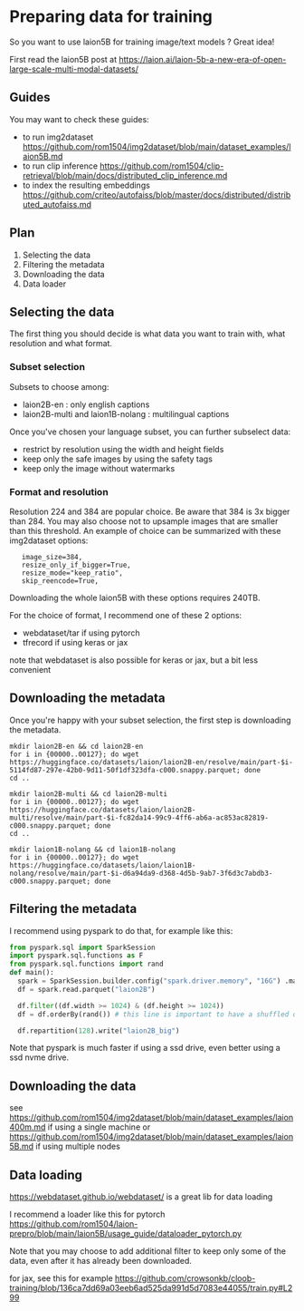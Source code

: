 # Preparing data for training

So you want to use laion5B for training image/text models ? Great idea!

First read the laion5B post at https://laion.ai/laion-5b-a-new-era-of-open-large-scale-multi-modal-datasets/


## Guides

You may want to check these guides:
* to run img2dataset https://github.com/rom1504/img2dataset/blob/main/dataset_examples/laion5B.md
* to run clip inference https://github.com/rom1504/clip-retrieval/blob/main/docs/distributed_clip_inference.md
* to index the resulting embeddings https://github.com/criteo/autofaiss/blob/master/docs/distributed/distributed_autofaiss.md


## Plan

1. Selecting the data
2. Filtering the metadata
3. Downloading the data
4. Data loader


## Selecting the data

The first thing you should decide is what data you want to train with, what resolution and what format.

### Subset selection

Subsets to choose among:
* laion2B-en : only english captions
* laion2B-multi and laion1B-nolang : multilingual captions

Once you've chosen your language subset, you can further subselect data:
* restrict by resolution using the width and height fields
* keep only the safe images by using the safety tags
* keep only the image without watermarks

### Format and resolution

Resolution 224 and 384 are popular choice. Be aware that 384 is 3x bigger than 284.
You may also choose not to upsample images that are smaller than this threshold.
An example of choice can be summarized with these img2dataset options:
```
   image_size=384,
   resize_only_if_bigger=True,
   resize_mode="keep_ratio",
   skip_reencode=True,
```

Downloading the whole laion5B with these options requires 240TB.

For the choice of format, I recommend one of these 2 options:
* webdataset/tar if using pytorch
* tfrecord if using keras or jax

note that webdataset is also possible for keras or jax, but a bit less convenient

## Downloading the metadata

Once you're happy with your subset selection, the first step is downloading the metadata.

```
mkdir laion2B-en && cd laion2B-en
for i in {00000..00127}; do wget https://huggingface.co/datasets/laion/laion2B-en/resolve/main/part-$i-5114fd87-297e-42b0-9d11-50f1df323dfa-c000.snappy.parquet; done
cd ..
```

```
mkdir laion2B-multi && cd laion2B-multi
for i in {00000..00127}; do wget https://huggingface.co/datasets/laion/laion2B-multi/resolve/main/part-$i-fc82da14-99c9-4ff6-ab6a-ac853ac82819-c000.snappy.parquet; done
cd ..
```

```
mkdir laion1B-nolang && cd laion1B-nolang
for i in {00000..00127}; do wget https://huggingface.co/datasets/laion/laion1B-nolang/resolve/main/part-$i-d6a94da9-d368-4d5b-9ab7-3f6d3c7abdb3-c000.snappy.parquet; done
```


## Filtering the metadata

I recommend using pyspark to do that, for example like this:

```python
from pyspark.sql import SparkSession
import pyspark.sql.functions as F
from pyspark.sql.functions import rand
def main():
  spark = SparkSession.builder.config("spark.driver.memory", "16G") .master("local[16]").appName('spark-stats').getOrCreate() 
  df = spark.read.parquet("laion2B")

  df.filter((df.width >= 1024) & (df.height >= 1024))
  df = df.orderBy(rand()) # this line is important to have a shuffled dataset

  df.repartition(128).write("laion2B_big")
```

Note that pyspark is much faster if using a ssd drive, even better using a ssd nvme drive.

## Downloading the data

see https://github.com/rom1504/img2dataset/blob/main/dataset_examples/laion400m.md if using a single machine
or https://github.com/rom1504/img2dataset/blob/main/dataset_examples/laion5B.md if using multiple nodes

## Data loading

https://webdataset.github.io/webdataset/ is a great lib for data loading

I recommend a loader like this for pytorch https://github.com/rom1504/laion-prepro/blob/main/laion5B/usage_guide/dataloader_pytorch.py 

Note that you may choose to add additional filter to keep only some of the data, even after it has already been downloaded.

for jax, see this for example
https://github.com/crowsonkb/cloob-training/blob/136ca7dd69a03eeb6ad525da991d5d7083e44055/train.py#L299 
